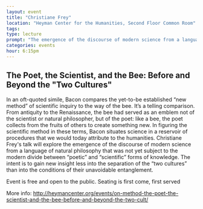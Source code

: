 ```yaml
---
layout: event
title: "Christiane Frey"
location: "Heyman Center for the Humanities, Second Floor Common Room"
tags: 
type: lecture
prompt: "The emergence of the discourse of modern science from a language of natural philosophy was not yet subject to the modern divide between 'poetic' and 'scientific' forms of knowledge."
categories: events
hour: 6:15pm
---
```


## The Poet, the Scientist, and the Bee: Before and Beyond the "Two Cultures"

In an oft-quoted simile, Bacon compares the yet-to-be established “new method” of scientific inquiry to the way of the bee. It’s a telling comparison. From antiquity to the Renaissance, the bee had served as an emblem not of the scientist or natural philosopher, but of the poet: like a bee, the poet collects from the fruits of others to create something new. In figuring the scientific method in these terms, Bacon situates science in a reservoir of procedures that we would today attribute to the humanities. Christiane Frey's talk will explore the emergence of the discourse of modern science from a language of natural philosophy that was not yet subject to the modern divide between “poetic” and “scientific” forms of knowledge. The intent is to gain new insight less into the separation of the “two cultures” than into the conditions of their unavoidable entanglement.

Event is free and open to the public. Seating is first come, first served

More info: <http://heymancenter.org/events/on-method-the-poet-the-scientist-and-the-bee-before-and-beyond-the-two-cult/>